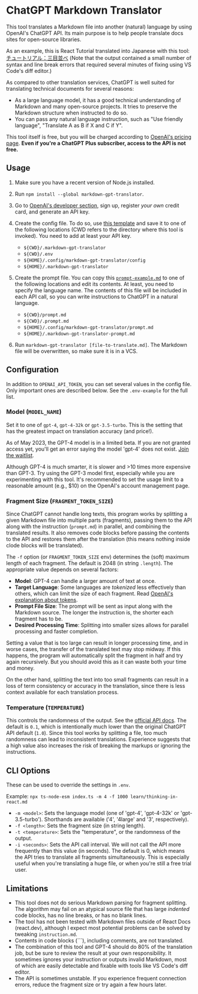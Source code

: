 # ChatGPT Markdown Translator

This tool translates a Markdown file into another (natural) language by using OpenAI's ChatGPT API. Its main purpose is to help people translate docs sites for open-source libraries.

As an example, this is React Tutorial translated into Japanese with this tool: [チュートリアル：三目並べ](https://ja-react-8aa88t4yk-fbopensource.vercel.app/learn/tutorial-tic-tac-toe) (Note that the output contained a small number of syntax and line break errors that required several minutes of fixing using VS Code's diff editor.)

As compared to other translation services, ChatGPT is well suited for translating technical documents for several reasons:

- As a large language model, it has a good technical understanding of Markdown and many open-source projects. It tries to preserve the Markdown structure when instructed to do so.
- You can pass any natural language instruction, such as "Use friendly language", "Translate A as B if X and C if Y".

This tool itself is free, but you will be charged according to [OpenAI's pricing page](https://openai.com/pricing). **Even if you're a ChatGPT Plus subscriber, access to the API is not free.**

## Usage

1. Make sure you have a recent version of Node.js installed.
2. Run `npm install --global markdown-gpt-translator`.
3. Go to [OpenAI's developer section](https://platform.openai.com/overview), sign up, register _your own_ credit card, and generate an API key.
4. Create the config file. To do so, use [this template](https://github.com/smikitky/markdown-gpt-translator/blob/main/env-example) and save it to one of the following locations (CWD refers to the directory where this tool is invoked). You need to add at least your API key.

   - `${CWD}/.markdown-gpt-translator`
   - `${CWD}/.env`
   - `${HOME}/.config/markdown-gpt-translator/config`
   - `${HOME}/.markdown-gpt-translator`

5. Create the prompt file. You can copy this [`prompt-example.md`](https://raw.githubusercontent.com/smikitky/markdown-gpt-translator/main/prompt-example.md) to one of the following locations and edit its contents. At least, you need to specify the language name. The contents of this file will be included in each API call, so you can write instructions to ChatGPT in a natural language.

   - `${CWD}/prompt.md`
   - `${CWD}/.prompt.md`
   - `${HOME}/.config/markdown-gpt-translator/prompt.md`
   - `${HOME}/.markdown-gpt-translator-prompt.md`

6. Run `markdown-gpt-translator [file-to-translate.md]`. The Markdown file will be overwritten, so make sure it is in a VCS.

## Configuration

In addition to `OPENAI_API_TOKEN`, you can set several values in the config file. Only important ones are described below. See the `.env-example` for the full list.

### Model (`MODEL_NAME`)

Set it to one of `gpt-4`, `gpt-4-32k` or `gpt-3.5-turbo`. This is the setting that has the greatest impact on translation accuracy (and price!).

As of May 2023, the GPT-4 model is in a limited beta. If you are not granted access yet, you'll get an error saying the model 'gpt-4' does not exist. [Join the waitlist](https://openai.com/waitlist/gpt-4-api).

Although GPT-4 is much smarter, it is slower and &gt;10 times more expensive than GPT-3. Try using the GPT-3 model first, especially while you are experimenting with this tool. It's recommended to set the usage limit to a reasonable amount (e.g., $10) on the OpenAI's account management page.

### Fragment Size (`FRAGMENT_TOKEN_SIZE`)

Since ChatGPT cannot handle long texts, this program works by splitting a given Markdown file into multiple parts (fragments), passing them to the API along with the instruction (`prompt.md`) in parallel, and combining the translated results. It also removes code blocks before passing the contents to the API and restores them after the translation (this means nothing inside clode blocks will be translated).

The `-f` option (or `FRAGMENT_TOKEN_SIZE` env) determines the (soft) maximum length of each fragment. The default is 2048 (in string `.length`). The appropriate value depends on several factors:

- **Model**: GPT-4 can handle a larger amount of text at once.
- **Target Language**: Some languages are _tokenized_ less effectively than others, which can limit the size of each fragment. Read [OpenAI's explanation about tokens](https://platform.openai.com/docs/introduction/tokens).
- **Prompt File Size**: The prompt will be sent as input along with the Markdown source. The longer the instruction is, the shorter each fragment has to be.
- **Desired Processing Time**: Splitting into smaller sizes allows for parallel processing and faster completion.

Setting a value that is too large can result in longer processing time, and in worse cases, the transfer of the translated text may stop midway. If this happens, the program will automatically split the fragment in half and try again recursively. But you should avoid this as it can waste both your time and money.

On the other hand, splitting the text into too small fragments can result in a loss of term consistency or accuracy in the translation, since there is less context available for each translation process.

### Temperature (`TEMPERATURE`)

This controls the randomness of the output. See the [official API docs](https://platform.openai.com/docs/api-reference/completions/create#completions/create-temperature). The default is `0.1`, which is intentionally much lower than the original ChatGPT API default (`1.0`). Since this tool works by splitting a file, too much randomness can lead to inconsistent translations. Experience suggests that a high value also increases the risk of breaking the markups or ignoring the instructions.

## CLI Options

These can be used to override the settings in `.env`.

Example: `npx ts-node-esm index.ts -m 4 -f 1000 learn/thinking-in-react.md`

- `-m <model>`: Sets the language model (one of 'gpt-4', 'gpt-4-32k' or 'gpt-3.5-turbo'). Shorthands are available ('4', '4large' and '3', respectively).
- `-f <length>`: Sets the fragment size (in string length).
- `-t <temperature>`: Sets the "temperature", or the randomness of the output.
- `-i <seconds>`: Sets the API call interval. We will not call the API more frequently than this value (in seconds). The default is 0, which means the API tries to translate all fragments simultaneously. This is especially useful when you're translating a huge file, or when you're still a free trial user.

## Limitations

- This tool does not do serious Markdown parsing for fragment splitting. The algorithm may fail on an atypical source file that has large _indented_ code blocks, has no line breaks, or has no blank lines.
- The tool has not been tested with Markdown files outside of React Docs (react.dev), although I expect most potential problems can be solved by tweaking `instruction.md`.
- Contents in code blocks (\`\`\`), including comments, are not translated.
- The combination of this tool and GPT-4 should do 80% of the translation job, but be sure to review the result at your own responsibility. It sometimes ignores your instruction or outputs invalid Markdown, most of which are easily detectable and fixable with tools like VS Code's diff editor.
- The API is sometimes unstable. If you experience frequent connection errors, reduce the fragment size or try again a few hours later.
